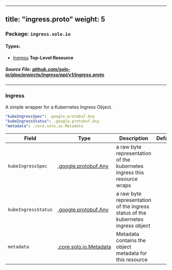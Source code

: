 
---
title: "ingress.proto"
weight: 5
---

<!-- Code generated by solo-kit. DO NOT EDIT. -->


### Package: `ingress.solo.io` 
#### Types:


- [Ingress](#ingress) **Top-Level Resource**
  



##### Source File: [github.com/solo-io/gloo/projects/ingress/api/v1/ingress.proto](https://github.com/solo-io/gloo/blob/master/projects/ingress/api/v1/ingress.proto)





---
### Ingress

 

A simple wrapper for a Kubernetes Ingress Object.

```yaml
"kubeIngressSpec": .google.protobuf.Any
"kubeIngressStatus": .google.protobuf.Any
"metadata": .core.solo.io.Metadata

```

| Field | Type | Description | Default |
| ----- | ---- | ----------- |----------- | 
| `kubeIngressSpec` | [.google.protobuf.Any](https://developers.google.com/protocol-buffers/docs/reference/csharp/class/google/protobuf/well-known-types/any) | a raw byte representation of the kubernetes ingress this resource wraps |  |
| `kubeIngressStatus` | [.google.protobuf.Any](https://developers.google.com/protocol-buffers/docs/reference/csharp/class/google/protobuf/well-known-types/any) | a raw byte representation of the ingress status of the kubernetes ingress object |  |
| `metadata` | [.core.solo.io.Metadata](../../../../../../solo-kit/api/v1/metadata.proto.sk#metadata) | Metadata contains the object metadata for this resource |  |





<!-- Start of HubSpot Embed Code -->
<script type="text/javascript" id="hs-script-loader" async defer src="//js.hs-scripts.com/5130874.js"></script>
<!-- End of HubSpot Embed Code -->
